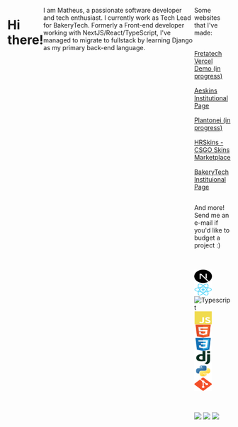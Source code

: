 <div style="display: flex; flex-direction: column; gap: 20px;">
<div style="display: flex">
<h1>Hi there!</h1>
<p>I am Matheus, a passionate software developer and tech enthusiast. I currently work as Tech Lead for BakeryTech. Formerly a Front-end developer working with NextJS/React/TypeScript, I've managed to migrate to fullstack by learning Django as my primary back-end language.</p>
<br>
<div style="display: flex; flex-direction:column; gap:16px;">
<p>Some websites that I've made:</p>
<a href="https://fretatech-front.vercel.app/">Fretatech Vercel Demo (in progress)</a>
<a href="https://aeskins-website.vercel.app/">Aeskins Institutional Page</a>
<a href="https://plantonei-front.vercel.app/">Plantonei (in progress)</a>
<a href="https://www.hrskins.gg/">HRSkins - CSGO Skins Marketplace</a>
<a href="https://www.bakerytech.com.br/">BakeryTech Instituional Page</a>
<p>And more! Send me an e-mail if you'd like to budget a project :)</p>
    
<div style="display: inline_block">
  <br>
  
  <img align="center" alt="NextJS" height="30" width="40" src="https://raw.githubusercontent.com/devicons/devicon/6910f0503efdd315c8f9b858234310c06e04d9c0/icons/nextjs/nextjs-plain.svg"/>
  <img align="center" alt="REACT" height="30" width="40" src="https://raw.githubusercontent.com/devicons/devicon/master/icons/react/react-original.svg"/>
  <img align="center" alt="Typescript" height="30" width="40" src="https://cdn.jsdelivr.net/gh/devicons/devicon/icons/typescript/typescript-plain.svg"/>
  <img align="center" alt="Js" height="30" width="40" src="https://raw.githubusercontent.com/devicons/devicon/master/icons/javascript/javascript-plain.svg"/>
  <img align="center" alt="HTML" height="30" width="40" src="https://raw.githubusercontent.com/devicons/devicon/master/icons/html5/html5-original.svg"/>
  <img align="center" alt="CSS" height="30" width="40" src="https://raw.githubusercontent.com/devicons/devicon/master/icons/css3/css3-original.svg"/>
  <img align="center" alt="Django" height="30" width="40" src="https://raw.githubusercontent.com/devicons/devicon/6910f0503efdd315c8f9b858234310c06e04d9c0/icons/django/django-plain.svg"/>
  <img align="center" alt="PYTHON" height="30" width="40" src="https://raw.githubusercontent.com/devicons/devicon/master/icons/python/python-original.svg"/>
  <img align="center" alt="GitHub" height="30" width="40" src="https://raw.githubusercontent.com/devicons/devicon/master/icons/git/git-original.svg"/>
  
</div>
 <br>
 
<div> 
   <a href="https://instagram.com/matheusftag" target="_blank" rel="noopener noreferrer"><img src="https://img.shields.io/badge/-Instagram-%23E4405F?style=for-the-badge&logo=instagram&logoColor=white" target="_blank"></a>
  <a href = "mailto:matheusftaguiar@gmail.com"><img src="https://img.shields.io/badge/-Gmail-%23333?style=for-the-badge&logo=gmail&logoColor=white" target="_blank" rel="noopener noreferrer"></a>
  <a href="https://www.linkedin.com/in/matheusftaguiar" target="_blank" rel="noopener noreferrer"><img src="https://img.shields.io/badge/-LinkedIn-%230077B5?style=for-the-badge&logo=linkedin&logoColor=white" target="_blank"></a> 
 

</div>
</div>
